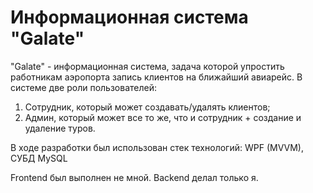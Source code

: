 # Информационная система "Galate"
"Galate" - информационная система, задача которой упростить работникам аэропорта запись клиентов на ближайший авиарейс.
В системе две роли пользователей: 
1) Сотрудник, который может создавать/удалять клиентов;
2) Админ, который может все то же, что и сотрудник + создание и удаление туров.

В ходе разработки был использован стек технологий:
WPF (MVVM), СУБД MySQL

Frontend был выполнен не мной.
Backend делал только я.
